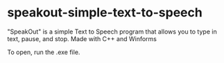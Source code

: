 # speakout-simple-text-to-speech
"SpeakOut" is a simple Text to Speech program that allows you to type in text, pause, and stop. Made with C++ and Winforms

To open, run the .exe file.
